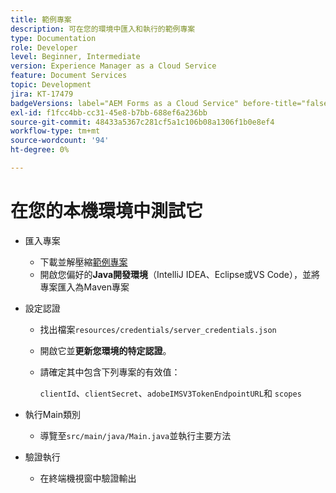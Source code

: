 ```yaml
---
title: 範例專案
description: 可在您的環境中匯入和執行的範例專案
type: Documentation
role: Developer
level: Beginner, Intermediate
version: Experience Manager as a Cloud Service
feature: Document Services
topic: Development
jira: KT-17479
badgeVersions: label="AEM Forms as a Cloud Service" before-title="false"
exl-id: f1fcc4bb-cc31-45e8-b7bb-688ef6a236bb
source-git-commit: 48433a5367c281cf5a1c106b08a1306f1b0e8ef4
workflow-type: tm+mt
source-wordcount: '94'
ht-degree: 0%

---
```


# 在您的本機環境中測試它

* 匯入專案

   * 下載並解壓縮[範例專案](./assets/formsdocumentservices.zip)
   * 開啟您偏好的&#x200B;**Java開發環境**（IntelliJ IDEA、Eclipse或VS Code），並將專案匯入為Maven專案
* 設定認證

   * 找出檔案`resources/credentials/server_credentials.json`
   * 開啟它並&#x200B;**更新您環境的特定認證**。
   * 請確定其中包含下列專案的有效值：

     `clientId`、`clientSecret`、`adobeIMSV3TokenEndpointURL`和
     `scopes`

* 執行Main類別

   * 導覽至`src/main/java/Main.java`並執行主要方法

* 驗證執行
   * 在終端機視窗中驗證輸出
